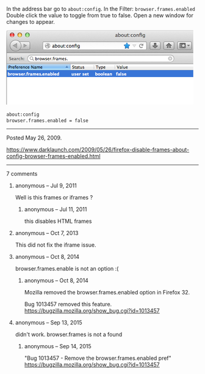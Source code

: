 In the address bar go to `about:config`.
In the Filter: `browser.frames.enabled`
Double click the value to toggle from true to false.
Open a new window for changes to appear.

<img alt="" src="/img/uploads/2013-06/firefox-disable-iframes.png" />

```
about:config
browser.frames.enabled = false
```

---

Posted May 26, 2009.

https://www.darklaunch.com/2009/05/26/firefox-disable-frames-about-config-browser-frames-enabled.html

---

7 comments

<ol><li><div>

anonymous &ndash; Jul 9, 2011<div>

Well is this frames or iframes ?

</div></div><ol><li><div>

anonymous &ndash; Jul 11, 2011<div>

this disables HTML frames

</div></div></li></ol></li><li><div>

anonymous &ndash; Oct 7, 2013<div>

This did not fix the iframe issue.

</div></div></li><li><div>

anonymous &ndash; Oct 8, 2014<div>

browser.frames.enable is not an option :(

</div></div><ol><li><div>

anonymous &ndash; Oct 8, 2014<div>

Mozilla removed the browser.frames.enabled option in Firefox 32.

Bug 1013457 removed this feature.
<a href="https://bugzilla.mozilla.org/show_bug.cgi?id=1013457">https://bugzilla.mozilla.org/show_bug.cgi?id=1013457</a>

</div></div></li></ol></li><li><div>

anonymous &ndash; Sep 13, 2015<div>

didn't work. browser.frames is not a found

</div></div><ol><li><div>

anonymous &ndash; Sep 14, 2015<div>

"Bug 1013457 - Remove the browser.frames.enabled pref"
<a href="https://bugzilla.mozilla.org/show_bug.cgi?id=1013457">https://bugzilla.mozilla.org/show_bug.cgi?id=1013457</a>

</div></div></li></ol></li></ol>